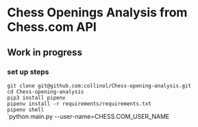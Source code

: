 # Chess Openings Analysis from Chess.com API

## Work in progress
### set up steps
`git clone git@github.com:collinol/Chess-opening-analysis.git`  
`cd Chess-opening-analysis`  
`pip3 install pipenv`  
`pipenv install -r requirements/requirements.txt`  
`pipenv shell`  
`python main.py --user-name=CHESS.COM_USER_NAME
